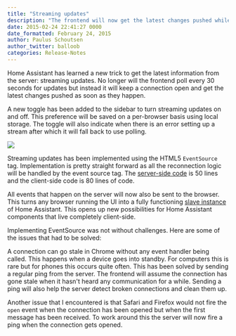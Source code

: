 ```yaml
---
title: "Streaming updates"
description: "The frontend will now get the latest changes pushed while open."
date: 2015-02-24 22:41:27 0000
date_formatted: February 24, 2015
author: Paulus Schoutsen
author_twitter: balloob
categories: Release-Notes
---
```


Home Assistant has learned a new trick to get the latest information from the server: streaming updates. No longer will the frontend poll every 30 seconds for updates but instead it will keep a connection open and get the latest changes pushed as soon as they happen.

A new toggle has been added to the sidebar to turn streaming updates on and off. This preference will be saved on a per-browser basis using local storage. The toggle will also indicate when there is an error setting up a stream after which it will fall back to use polling.

<p class='img'><img src='/images/screenshots/streaming-updates.png' /></p>

<!--more-->

Streaming updates has been implemented using the HTML5 `EventSource` tag. Implementation is pretty straight forward as all the reconnection logic will be handled by the event source tag. The [server-side code](https://github.com/home-assistant/home-assistant/blob/master/homeassistant/components/api/__init__.py) is 50 lines and the client-side code is 80 lines of code.

All events that happen on the server will now also be sent to the browser. This turns any browser running the UI into a fully functioning [slave instance](/developers/architecture/#multiple-connected-instances) of Home Assistant. This opens up new possibilities for Home Assistant components that live completely client-side.

Implementing EventSource was not without challenges. Here are some of the issues that had to be solved:

A connection can go stale in Chrome without any event handler being called. This happens when a device goes into standby. For computers this is rare but for phones this occurs quite often. This has been solved by sending a regular ping from the server. The frontend will assume the connection has gone stale when it hasn't heard any communication for a while. Sending a ping will also help the server detect broken connections and clean them up.

Another issue that I encountered is that Safari and Firefox would not fire the `open` event when the connection has been opened but when the first message has been received. To work around this the server will now fire a ping when the connection gets opened.
